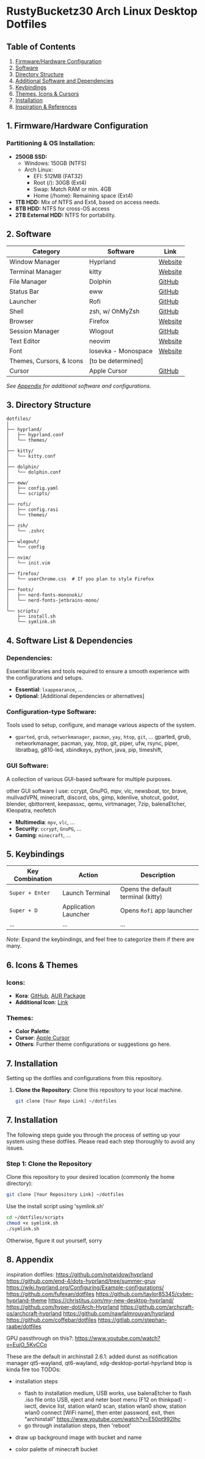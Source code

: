 # RustyBucketz30 Arch Linux Desktop Dotfiles

<!-- Show what it actually looks like here -->

## Table of Contents
1. [Firmware/Hardware Configuration](#1-firmwarehardware-configuration)
2. [Software](#2-software)
3. [Directory Structure](#3-directory-structure)
4. [Additional Software and Dependencies](#4-additional-software-and-dependencies)
5. [Keybindings](#5-keybindings)
6. [Themes, Icons & Cursors](#6-themes-icons--cursors)
7. [Installation](#7-installation)
8. [Inspiration & References](#8-inspiration--references)

## 1. Firmware/Hardware Configuration

### Partitioning & OS Installation:
- **250GB SSD:**
    - Windows: 150GB (NTFS)
    - Arch Linux:
        - EFI: 512MB (FAT32)
        - Root (/): 30GB (Ext4)
        - Swap: Match RAM or min. 4GB
        - Home (/home): Remaining space (Ext4)
- **1TB HDD:** Mix of NTFS and Ext4, based on access needs.
- **8TB HDD:** NTFS for cross-OS access
- **2TB External HDD:** NTFS for portability.

## 2. Software
| Category               | Software               | Link                                          |
|------------------------|------------------------|-----------------------------------------------|
| Window Manager         | Hyprland               | [Website](https://hyprland.org/)              |
| Terminal Manager       | kitty                  | [Website](https://sw.kovidgoyal.net/kitty/)   |
| File Manager           | Dolphin                | [GitHub](https://github.com/KDE/dolphin)      |
| Status Bar             | eww                    | [GitHub](https://github.com/elkowar/eww)      |
| Launcher               | Rofi                   | [GitHub](https://github.com/davatorium/rofi)  |
| Shell                  | zsh, w/ OhMyZsh        | [GitHub](https://github.com/ohmyzsh/ohmyzsh/wiki/Installing-ZSH) |
| Browser                | Firefox                | [Website](https://www.mozilla.org/en-US/firefox/new/) |
| Session Manager        | Wlogout                | [GitHub](https://github.com/ArtsyMacaw/wlogout) |
| Text Editor            | neovim                 | [Website](https://neovim.io/)                 |
| Font                   | Iosevka - Monospace    | [Website](https://typeof.net/Iosevka/)        |
| Themes, Cursors, & Icons| [to be determined]    |                                               |
| Cursor                 | Apple Cursor           | [GitHub](https://github.com/ful1e5/apple_cursor) |

*See [Appendix](#8-appendix--inspiration) for additional software and configurations.*

## 3. Directory Structure

```
dotfiles/
│
├── hyprland/
│   ├── hyprland.conf
│   └── themes/
│
├── kitty/
│   └── kitty.conf
│
├── dolphin/
│   └── dolphin.conf
│
├── eww/
│   ├── config.yaml
│   └── scripts/
│
├── rofi/
│   ├── config.rasi
│   └── themes/
│
├── zsh/
│   └── .zshrc
│
├── wlogout/
│   └── config
│
├── nvim/
│   └── init.vim
│
├── firefox/
│   └── userChrome.css  # If you plan to style Firefox
│
├── fonts/
│   ├── nerd-fonts-mononoki/
│   └── nerd-fonts-jetbrains-mono/
│
└── scripts/
    ├── install.sh
    └── symlink.sh

```
## 4. Software List & Dependencies

### Dependencies: 
Essential libraries and tools required to ensure a smooth experience with the configurations and setups.

- **Essential**: `lxappearance`, ...
- **Optional**: [Additional dependencies or alternatives]

### Configuration-type Software:
Tools used to setup, configure, and manage various aspects of the system.

- `gparted`, `grub`, `networkmanager`, `pacman`, `yay`, `htop`, `git`, ...
gparted, grub, networkmanager, pacman, yay, htop, git, piper, ufw, rsync, piper, libratbag, g810-led, xbindkeys, python, java, pip, timeshift,
  
### GUI Software:
A collection of various GUI-based software for multiple purposes.

other GUI software I use: ccrypt, GnuPG,  mpv, vlc, newsboat, tor, brave,  mullvadVPN, minecraft, discord, obs, gimp, kdenlive, shotcut, godot, blender, qbittorrent, keepassxc, qemu, virtmanager, 7zip, balenaEtcher, Kleopatra, neofetch

- **Multimedia**: `mpv`, `vlc`, ...
- **Security**: `ccrypt`, `GnuPG`, ...
- **Gaming**: `minecraft`, ...

## 5. Keybindings

| Key Combination | Action                    | Description                                     |
|-----------------|---------------------------|-------------------------------------------------|
| `Super + Enter` | Launch Terminal           | Opens the default terminal (kitty)             |
| `Super + D`     | Application Launcher      | Opens `Rofi` app launcher                      |
| ...             | ...                       | ...                                            |

*Note*: Expand the keybindings, and feel free to categorize them if there are many.

## 6. Icons & Themes

### Icons:
- **Kora**: [GitHub](https://github.com/bikass/kora), [AUR Package](https://aur.archlinux.org/packages/kora-icon-theme)
- **Additional Icon**: [Link](https://www.pling.com/p/1366371)

### Themes:
- **Color Palette**: 
- **Cursor**: [Apple Cursor](https://github.com/ful1e5/apple_cursor)
- **Others**: Further theme configurations or suggestions go here.


## 7. Installation

Setting up the dotfiles and configurations from this repository.

1. **Clone the Repository**: Clone this repository to your local machine.
   ```bash
   git clone [Your Repo Link] ~/dotfiles

## 7. Installation

The following steps guide you through the process of setting up your system using these dotfiles. Please read each step thoroughly to avoid any issues.

### Step 1: Clone the Repository
Clone this repository to your desired location (commonly the home directory):

```bash
git clone [Your Repository Link] ~/dotfiles
```

Use the install script using 'symlink.sh'

```bash
cd ~/dotfiles/scripts
chmod +x symlink.sh
./symlink.sh
```

Otherwise, figure it out yourself, sorry

## 8. Appendix
inspiration dotfiles:
https://github.com/notwidow/hyprland
https://github.com/end-4/dots-hyprland/tree/summer-gruv
https://wiki.hyprland.org/Configuring/Example-configurations/
https://github.com/fufexan/dotfiles
https://github.com/taylor85345/cyber-hyprland-theme
https://christitus.com/my-new-desktop-hyprland/
https://github.com/hyper-dot/Arch-Hyprland
https://github.com/archcraft-os/archcraft-hyprland
https://github.com/nawfalmrouyan/hyprland
https://github.com/coffebar/dotfiles
https://gitlab.com/stephan-raabe/dotfiles


GPU passthrough on this?: https://www.youtube.com/watch?v=EujO_5KvCCo


These are the default in archinstall 2.6.1:
added dunst as notification manager
qt5-wayland, qt6-wayland, xdg-desktop-portal-hpyrland
btop is kinda fire too
TODOs:
- installation steps
    - flash to installation medium, USB works, use balenaEtcher to flash .iso file onto USB, eject and neter boot menu (F12 on thinkpad)
    -iwctl, device list, station wlan0 scan, station wlan0 show, station wlan0 connect [WiFi name], then enter password, exit, then "archinstall"
    https://www.youtube.com/watch?v=E50pt992Ihc
    - go through installation steps, then 'reboot'

- draw up background image with bucket and name
- color palette of minecraft bucket
